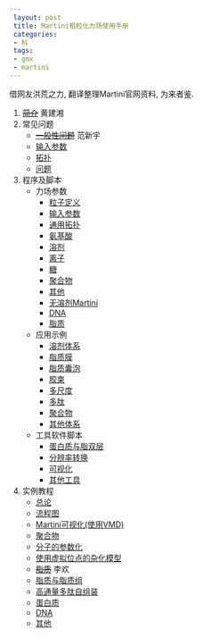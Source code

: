 ```yaml
---
 layout: post
 title: Martini粗粒化力场使用手册
 categories:
 - 科
 tags:
 - gmx
 - martini
---
```


借网友洪荒之力, 翻译整理Martini官网资料, 为来者鉴.

1. <del>[简介](http://md.chem.rug.nl/index.php/martini)</del> 黄建湘
2. 常见问题
	- <del>[一般性问题](http://md.chem.rug.nl/index.php/faq/general)</del> 范新宇
	- [输入参数](http://md.chem.rug.nl/index.php/faq/input-parameters)
	- [拓扑](http://md.chem.rug.nl/index.php/faq/topologies)
	- [问题](http://md.chem.rug.nl/index.php/faq/problems)
3. 程序及脚本
	- 力场参数
		- [粒子定义](http://md.chem.rug.nl/index.php/force-field-parameters/particle-definitions)
		- [输入参数](http://md.chem.rug.nl/index.php/force-field-parameters/input-parameters)
		- [通用拓扑](http://md.chem.rug.nl/index.php/force-field-parameters/general-topology)
		- [氨基酸](http://md.chem.rug.nl/index.php/force-field-parameters/amino-acids)
		- [溶剂](http://md.chem.rug.nl/index.php/force-field-parameters/solvents)
		- [离子](http://md.chem.rug.nl/index.php/force-field-parameters/ions)
		- [糖](http://md.chem.rug.nl/index.php/force-field-parameters/sugars)
		- [聚合物](http://md.chem.rug.nl/index.php/force-field-parameters/polymers)
		- [其他](http://md.chem.rug.nl/index.php/force-field-parameters/others)
		- [无溶剂Martini](http://md.chem.rug.nl/index.php/force-field-parameters/dry-martini)
		- [DNA](http://md.chem.rug.nl/index.php/force-field-parameters/dna)
		- [脂质](http://md.chem.rug.nl/index.php/force-field-parameters/lipids)
	- 应用示例
		- [溶剂体系](http://md.chem.rug.nl/index.php/example-applications2/solvent-systems)
		- [脂质膜](http://md.chem.rug.nl/index.php/example-applications2/lipid-membranes)
		- [脂质囊泡](http://md.chem.rug.nl/index.php/example-applications2/lipid-vesicles)
		- [胶束](http://md.chem.rug.nl/index.php/example-applications2/micelles)
		- [多尺度](http://md.chem.rug.nl/index.php/example-applications2/multiscaling)
		- [多肽](http://md.chem.rug.nl/index.php/example-applications2/peptides)
		- [聚合物](http://md.chem.rug.nl/index.php/example-applications2/polymers)
		- [其他体系](http://md.chem.rug.nl/index.php/example-applications2/other-systems)
	- 工具软件脚本
		- [蛋白质与脂双层](http://md.chem.rug.nl/index.php/tools2/proteins-and-bilayers)
		- [分辨率转换](http://md.chem.rug.nl/index.php/tools2/resolution-transformation)
		- [可视化](http://md.chem.rug.nl/index.php/tools2/visualization)
		- [其他工具](http://md.chem.rug.nl/index.php/tools2/other-tools)
4. 实例教程
	- [总论](http://md.chem.rug.nl/index.php/tutorials-general-introduction)
	- [流程图](http://md.chem.rug.nl/index.php/tutorials-general-introduction/flowchartfile)
	- [Martini可视化(使用VMD)](http://md.chem.rug.nl/index.php/tutorials-general-introduction/cgviz)
	- [聚合物](http://md.chem.rug.nl/index.php/tutorials-general-introduction/martini-tutorials-polymers)
	- [分子的参数化](http://md.chem.rug.nl/index.php/tutorials-general-introduction/parametrzining-new-molecule)
	- [使用虚拟位点的杂化模型](http://md.chem.rug.nl/index.php/tutorials-general-introduction/tutorial-hybrid-model-using-virtual-sites)
	- <del>[脂质](http://md.chem.rug.nl/index.php/tutorials-general-introduction/bilayers)</del> 李欢
	- [脂质与脂质组](http://md.chem.rug.nl/index.php/tutorials-general-introduction/bilayers-2)
	- [高通量多肽自组装](http://md.chem.rug.nl/index.php/tutorials-general-introduction/tutorial-ht-peptide)
	- [蛋白质](http://md.chem.rug.nl/index.php/tutorials-general-introduction/proteins)
	- [DNA](http://md.chem.rug.nl/index.php/tutorials-general-introduction/tutorial-martini-dna)
	- [其他](http://md.chem.rug.nl/index.php/tutorials-general-introduction/others)
